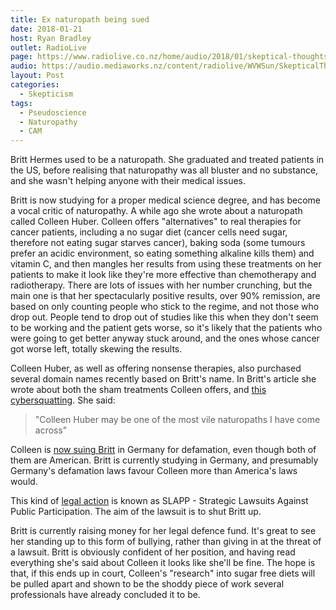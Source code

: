 ```yaml
---
title: Ex naturopath being sued
date: 2018-01-21
host: Ryan Bradley
outlet: RadioLive
page: https://www.radiolive.co.nz/home/audio/2018/01/skeptical-thoughts-with-mark-honeychurch.html
audio: https://audio.mediaworks.nz/content/radiolive/WVWSun/SkepticalThoughts21_01_18.mp3
layout: Post
categories:
  - Skepticism
tags:
  - Pseudoscience
  - Naturopathy
  - CAM
---
```


Britt Hermes used to be a naturopath. She graduated and treated patients in the US, before realising that naturopathy was all bluster and no substance, and she wasn't helping anyone with their medical issues.

<!-- more -->

Britt is now studying for a proper medical science degree, and has become a vocal critic of naturopathy. A while ago she wrote about a naturopath called Colleen Huber. Colleen offers "alternatives" to real therapies for cancer patients, including a no sugar diet (cancer cells need sugar, therefore not eating sugar starves cancer), baking soda (some tumours prefer an acidic environment, so eating something alkaline kills them) and vitamin C, and then mangles her results from using these treatments on her patients to make it look like they're more effective than chemotherapy and radiotherapy. There are lots of issues with her number crunching, but the main one is that her spectacularly positive results, over 90% remission, are based on only counting people who stick to the regime, and not those who drop out. People tend to drop out of studies like this when they don't seem to be working and the patient gets worse, so it's likely that the patients who were going to get better anyway stuck around, and the ones whose cancer got worse left, totally skewing the results.

Colleen Huber, as well as offering nonsense therapies, also purchased several domain names recently based on Britt's name. In Britt's article she wrote about both the sham treatments Colleen offers, and [this cybersquatting](https://www.naturopathicdiaries.com/dubious-cancer-doctor-colleen-huber-cybersquatting/). She said:

> "Colleen Huber may be one of the most vile naturopaths I have come across"

Colleen is [now suing Britt](https://www.naturopathicdiaries.com/need-help-naturopath-colleen-huber-suing/) in Germany for defamation, even though both of them are American. Britt is currently studying in Germany, and presumably Germany's defamation laws favour Colleen more than America's laws would.

This kind of [legal action](https://www.naturopathicdiaries.com/colleen-huber-cancer-quack-legal-thuggery/) is known as SLAPP - Strategic Lawsuits Against Public Participation. The aim of the lawsuit is to shut Britt up.

Britt is currently raising money for her legal defence fund. It's great to see her standing up to this form of bullying, rather than giving in at the threat of a lawsuit. Britt is obviously confident of her position, and having read everything she's said about Colleen it looks like she'll be fine. The hope is that, if this ends up in court, Colleen's "research" into sugar free diets will be pulled apart and shown to be the shoddy piece of work several professionals have already concluded it to be.
